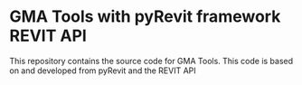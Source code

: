 # GMA Tools with pyRevit framework REVIT API
This repository contains the source code for GMA Tools. This code is based on and developed from pyRevit and the REVIT API
